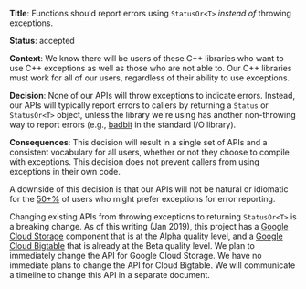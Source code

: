 **Title**: Functions should report errors using `StatusOr<T>` *instead of*
throwing exceptions.

**Status**: accepted

**Context**: We know there will be users of these C++ libraries who want to use
C++ exceptions as well as those who are not able to. Our C++ libraries must
work for all of our users, regardless of their ability to use exceptions.

**Decision**: None of our APIs will throw exceptions to indicate errors.
Instead, our APIs will typically report errors to callers by returning a
`Status` or `StatusOr<T>` object, unless the library we're using has another
non-throwing way to report errors (e.g., [badbit][badbit-link] in the standard
I/O library).

**Consequences**: This decision will result in a single set of APIs and a
consistent vocabulary for all users, whether or not they choose to compile with
exceptions. This decision does not prevent callers from using exceptions in
their own code.

A downside of this decision is that our APIs will not be natural or idiomatic
for the [50+%][survey-link] of users who might prefer exceptions for error
reporting.

Changing existing APIs from throwing exceptions to returning `StatusOr<T>` is a
breaking change. As of this writing (Jan 2019), this project has a [Google
Cloud Storage][gcs-link] component that is at the Alpha quality level, and a
[Google Cloud Bigtable][bigtable-link] that is already at the Beta quality
level. We plan to immediately change the API for Google Cloud Storage. We have
no immediate plans to change the API for Cloud Bigtable. We will communicate a
timeline to change this API in a separate document.

[badbit-link]: https://en.cppreference.com/w/cpp/io/ios_base/iostate
[bigtable-link]: https://github.com/googleapis/google-cloud-cpp/tree/main/google/cloud/bigtable
[gcs-link]: https://github.com/googleapis/google-cloud-cpp/tree/main/google/cloud/storage
[survey-link]: https://isocpp.org/blog/2018/03/results-summary-cpp-foundation-developer-survey-lite-2018-02
